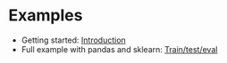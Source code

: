 # Examples

* Getting started: [Introduction](introduction.ipynb)
* Full example with pandas and sklearn: [Train/test/eval](train_test_evaluate.ipynb)
